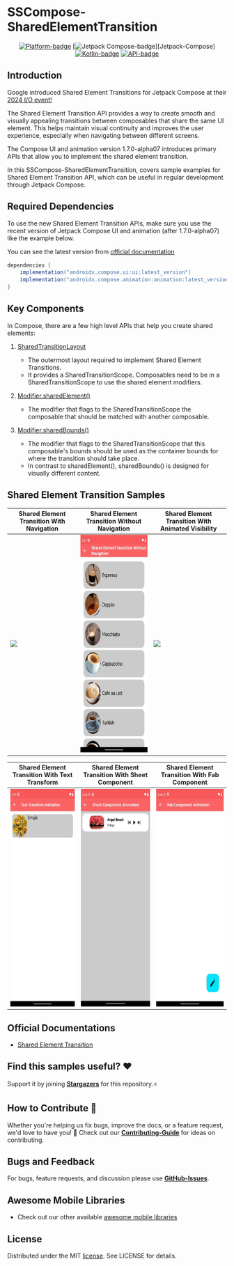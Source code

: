 # SSCompose-SharedElementTransition

<div align="center">

[![Platform-badge]][Platform]
[![Jetpack Compose-badge]][Jetpack-Compose]
[![Kotlin-badge]][API]
[![API-badge]][Kotlin]

</div>

## Introduction

Google introduced Shared Element Transitions for Jetpack Compose at their [2024 I/O event!][Google-IO-Event-Link]

The Shared Element Transition API provides a way to create smooth and visually appealing transitions between composables that share the same UI element. This helps maintain visual continuity and improves the user experience, especially when navigating between different screens.

The Compose UI and animation version 1.7.0-alpha07 introduces primary APIs that allow you to implement the shared element transition.

In this SSCompose-SharedElementTransition, covers sample examples for Shared Element Transition API, which can be useful in regular development through Jetpack Compose.

## Required Dependencies

To use the new Shared Element Transition APIs, make sure you use the recent version of Jetpack Compose UI and animation (after 1.7.0-alpha07) like the example below.

You can see the latest version from [official documentation][Compose-Latest-Version]
```groovy
dependencies {
    implementation("androidx.compose.ui:ui:latest_version")
    implementation("androidx.compose.animation:animation:latest_version")
}
```
## Key Components

In Compose, there are a few high level APIs that help you create shared elements:

1. [SharedTransitionLayout][SharedTransitionLayout]
    - The outermost layout required to implement Shared Element Transitions. 
    - It provides a SharedTransitionScope. Composables need to be in a SharedTransitionScope to use the shared element modifiers.
   
2. [Modifier.sharedElement()][SharedElement]
    - The modifier that flags to the SharedTransitionScope the composable that should be matched with another composable.
   
3. [Modifier.sharedBounds()][SharedBounds]
    - The modifier that flags to the SharedTransitionScope that this composable's bounds should be used as the container bounds for where the transition should take place. 
    - In contrast to sharedElement(), sharedBounds() is designed for visually different content.

## Shared Element Transition Samples

| Shared Element Transition With Navigation              | Shared Element Transition Without Navigation              | Shared Element Transition With Animated Visibility             |
|--------------------------------------------------------|-----------------------------------------------------------|----------------------------------------------------------------|
| <img src="/gif/SETWithNavigation.gif" height="500px"/> | <img src="/gif/SETWithoutNavigation.gif" height="500px"/> | <img src="/gif/SETWithAnimatedVisibility.gif" height="500px"/> |


| Shared Element Transition With Text Transform      | Shared Element Transition With Sheet Component      | Shared Element Transition With Fab Component               |
|----------------------------------------------------|-----------------------------------------------------|------------------------------------------------------------| 
| <img src="/gif/TextTransform.gif" height="500px"/> | <img src="/gif/SheetAnimation.gif" height="500px"/> | <img src="/gif/FabComponentAnimation.gif" height="500px"/> |

## Official Documentations
- [Shared Element Transition][Shared-Element-Transition]

## Find this samples useful? ❤️
Support it by joining __[Stargazers]__ for this repository.⭐

## How to Contribute 🤝

Whether you're helping us fix bugs, improve the docs, or a feature request, we'd love to have you! 💪
Check out our __[Contributing-Guide]__ for ideas on contributing.

## Bugs and Feedback
For bugs, feature requests, and discussion please use __[GitHub-Issues]__.

## Awesome Mobile Libraries
- Check out our other available [awesome mobile libraries][Awesome-Mobile-Libraries]

## License
Distributed under the MIT [license][MIT-License]. See LICENSE for details.

<!-- Reference Links -->
[API]:                          https://developer.android.com/tools/releases/platforms#7.0

[Awesome-Mobile-Libraries]:     https://github.com/SimformSolutionsPvtLtd/Awesome-Mobile-Libraries

[Contributing-Guide]:           https://github.com/SimformSolutionsPvtLtd/SSComposeCookBook/blob/main/CONTRIBUTING.md

[Compose-Latest-Version]:       https://developer.android.com/jetpack/androidx/releases/compose#versions

[Google-IO-Event-Link]:         https://android-developers.googleblog.com/2024/05/whats-new-in-jetpack-compose-at-io-24.html

[GitHub-Issues]:                <https://github.com/SimformSolutionsPvtLtd/SSComposeCookBook/issues>

[Kotlin]:                       https://kotlinlang.org

[MIT-License]:                  https://github.com/SimformSolutionsPvtLtd/SSCompose-SharedElement/blob/master/LICENSE

[Platform]:                     https://www.android.com/

[Shared-Element-Transition]:    https://developer.android.com/develop/ui/compose/animation/shared-elements

[SharedTransitionLayout]:       https://developer.android.com/reference/kotlin/androidx/compose/animation/package-summary#SharedTransitionLayout(androidx.compose.ui.Modifier,kotlin.Function1)

[SharedElement]:                https://developer.android.com/develop/ui/compose/animation/shared-elements#basic-usage

[SharedBounds]:                 https://developer.android.com/develop/ui/compose/animation/shared-elements#shared-bounds

[Stargazers]:                   <https://github.com/SimformSolutionsPvtLtd/SSComposeCookBook/stargazers>

<!-- Badges -->
[API-badge]:                    https://img.shields.io/badge/API-26+-51b055

[Jetpack Compose-badge]:        https://img.shields.io/badge/Jetpack%20Compose-1.7.0--beta06-brightgreen?logo=jetpackcompose&logoColor=3ddc84

[Kotlin-badge]:                 https://img.shields.io/badge/Kotlin-v2.0.0-blue.svg?logo=kotlin

[Platform-badge]:               https://img.shields.io/badge/Platform-Android-green.svg?logo=Android
